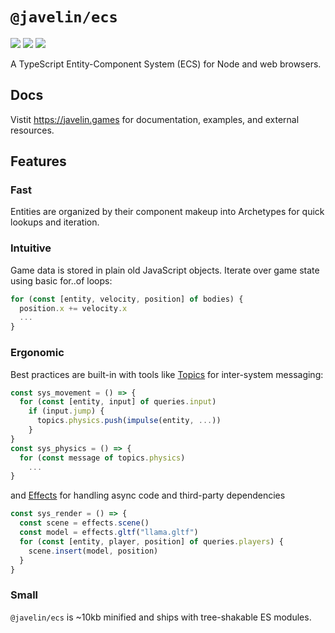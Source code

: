 # `@javelin/ecs`

![](https://camo.githubusercontent.com/36d0620c487aed9687926c052da8f57bb3361997/68747470733a2f2f666c61742e62616467656e2e6e65742f62616467652f6c6963656e73652f4d49542f707572706c65)
![](https://camo.githubusercontent.com/e31c52c59d5035f3abb502ef36e4b7b5a10eb173/68747470733a2f2f666c61742e62616467656e2e6e65742f62616467652f69636f6e2f547970655363726970743f69636f6e3d74797065736372697074266c6162656c)
![](https://flat.badgen.net/bundlephobia/minzip/@javelin/ecs)

A TypeScript Entity-Component System (ECS) for Node and web browsers.

## Docs

Vistit https://javelin.games for documentation, examples, and external resources.

## Features

### Fast
Entities are organized by their component makeup into Archetypes for quick lookups and iteration.

### Intuitive

Game data is stored in plain old JavaScript objects. Iterate over game state using basic for..of loops:

```ts
for (const [entity, velocity, position] of bodies) {
  position.x += velocity.x
  ...
}
```

### Ergonomic

Best practices are built-in with tools like [Topics](https://javelin.games/ecs/topics) for inter-system messaging:

```ts
const sys_movement = () => {
  for (const [entity, input] of queries.input)
    if (input.jump) {
      topics.physics.push(impulse(entity, ...))
    }
}
const sys_physics = () => {
  for (const message of topics.physics)
    ...
}
```


and [Effects](https://javelin.games/ecs/effects) for handling async code and third-party dependencies

```ts
const sys_render = () => {
  const scene = effects.scene()
  const model = effects.gltf("llama.gltf")
  for (const [entity, player, position] of queries.players) {
    scene.insert(model, position)
  }
}
```

### Small
`@javelin/ecs` is ~10kb minified and ships with tree-shakable ES modules.

